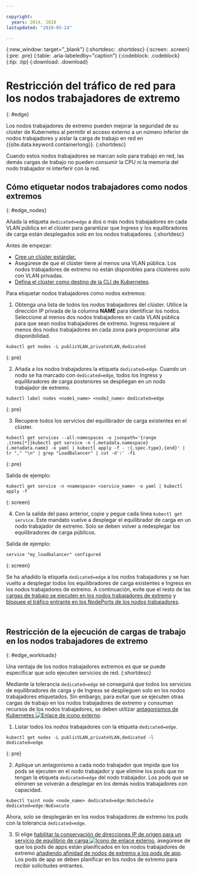 ```yaml
---

copyright:
  years: 2014, 2018
lastupdated: "2018-05-24"

---
```


{:new_window: target="_blank"}
{:shortdesc: .shortdesc}
{:screen: .screen}
{:pre: .pre}
{:table: .aria-labeledby="caption"}
{:codeblock: .codeblock}
{:tip: .tip}
{:download: .download}



# Restricción del tráfico de red para los nodos trabajadores de extremo
{: #edge}

Los nodos trabajadores de extremo pueden mejorar la seguridad de su clúster de Kubernetes al permitir el acceso externo a un número inferior de nodos trabajadores y aislar la carga de trabajo en red en {{site.data.keyword.containerlong}}.
{:shortdesc}

Cuando estos nodos trabajadores se marcan solo para trabajo en red, las demás cargas de trabajo no pueden consumir la CPU ni la memoria del nodo trabajador ni interferir con la red.




## Cómo etiquetar nodos trabajadores como nodos extremos
{: #edge_nodes}

Añada la etiqueta `dedicated=edge` a dos o más nodos trabajadores en cada VLAN pública en el clúster para garantizar que Ingress y los equilibradores de carga están desplegados solo en los nodos trabajadores.
{:shortdesc}

Antes de empezar:

- [Cree un clúster estándar.](cs_clusters.html#clusters_cli)
- Asegúrese de que el clúster tiene al menos una VLAN pública. Los nodos trabajadores de extremo no están disponibles para clústeres solo con VLAN privadas.
- [Defina el clúster como destino de la CLI de Kubernetes](cs_cli_install.html#cs_cli_configure).

Para etiquetar nodos trabajadores como nodos extremos:

1. Obtenga una lista de todos los nodos trabajadores del clúster. Utilice la dirección IP privada de la columna **NAME** para identificar los nodos. Seleccione al menos dos nodos trabajadores en cada VLAN pública para que sean nodos trabajadores de extremo. Ingress requiere al menos dos nodos trabajadores en cada zona para proporcionar alta disponibilidad. 

  ```
  kubectl get nodes -L publicVLAN,privateVLAN,dedicated
  ```
  {: pre}

2. Añada a los nodos trabajadores la etiqueta `dedicated=edge`. Cuando un nodo se ha marcado con `dedicated=edge`, todos los Ingress y equilibradores de carga posteriores se despliegan en un nodo trabajador de extremo.

  ```
  kubectl label nodes <node1_name> <node2_name> dedicated=edge
  ```
  {: pre}

3. Recupere todos los servicios del equilibrador de carga existentes en el clúster.

  ```
  kubectl get services --all-namespaces -o jsonpath='{range .items[*]}kubectl get service -n {.metadata.namespace} {.metadata.name} -o yaml | kubectl apply -f - :{.spec.type},{end}' | tr "," "\n" | grep "LoadBalancer" | cut -d':' -f1
  ```
  {: pre}

  Salida de ejemplo:

  ```
  kubectl get service -n <namespace> <service_name> -o yaml | kubectl apply -f
  ```
  {: screen}

4. Con la salida del paso anterior, copie y pegue cada línea `kubectl get service`. Este mandato vuelve a desplegar el equilibrador de carga en un nodo trabajador de extremo. Solo se deben volver a redesplegar los equilibradores de carga públicos.

  Salida de ejemplo:

  ```
  service "my_loadbalancer" configured
  ```
  {: screen}

Se ha añadido la etiqueta `dedicated=edge` a los nodos trabajadores y se han vuelto a desplegar todos los equilibradores de carga existentes e Ingress en los nodos trabajadores de extremo. A continuación, evite que el resto de las [cargas de trabajo se ejecuten en los nodos trabajadores de extremo](#edge_workloads) y [bloquee el tráfico entrante en los NodePorts de los nodos trabajadores](cs_network_policy.html#block_ingress).

<br />


## Restricción de la ejecución de cargas de trabajo en los nodos trabajadores de extremo
{: #edge_workloads}

Una ventaja de los nodos trabajadores extremos es que se puede especificar que solo ejecuten servicios de red.
{:shortdesc}

Mediante la tolerancia `dedicated=edge` se conseguirá que todos los servicios de equilibradores de carga y de Ingress se desplieguen solo en los nodos trabajadores etiquetados. Sin embargo, para evitar que se ejecuten otras cargas de trabajo en los nodos trabajadores de extremo y consuman recursos de los nodos trabajadores, se deben utilizar [antagonismos de Kubernetes ![Enlace de icono externo](../icons/launch-glyph.svg "Enlace de icono externo")](https://kubernetes.io/docs/concepts/configuration/taint-and-toleration/).


1. Listar todos los nodos trabajadores con la etiqueta `dedicated=edge`.

  ```
  kubectl get nodes -L publicVLAN,privateVLAN,dedicated -l dedicated=edge
  ```
  {: pre}

2. Aplique un antagonismo a cada nodo trabajador que impida que los pods se ejecuten en el nodo trabajador y que elimine los pods que no tengan la etiqueta `dedicated=edge` del nodo trabajador. Los pods que se eliminen se volverán a desplegar en los demás nodos trabajadores con capacidad.

  ```
  kubectl taint node <node_name> dedicated=edge:NoSchedule dedicated=edge:NoExecute
  ```
  Ahora, solo se desplegarán en los nodos trabajadores de extremo los pods con la tolerancia `dedicated=edge`.

3. Si elige [habilitar la conservación de direcciones IP de origen para un servicio de equilibrio de carga ![Icono de enlace externo](../icons/launch-glyph.svg "Icono de enlace externo")](https://kubernetes.io/docs/tutorials/services/source-ip/#source-ip-for-services-with-typeloadbalancer), asegúrese de que los pods de apps están planificados en los nodos trabajadores de extremo [añadiendo afinidad de nodos de extremo a los pods de app](cs_loadbalancer.html#edge_nodes). Los pods de app se deben planificar en los nodos de extremo para recibir solicitudes entrantes.
